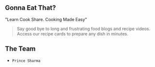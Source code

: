 ## Gonna Eat That?

"Learn Cook Share. Cooking Made Easy"

> Say good bye to long and frustrating food blogs and recipe videos.<br>Access our recipe cards to prepare any dish in minutes.

## The Team

- `Prince Sharma`
